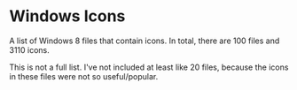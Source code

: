 # Windows Icons

A list of Windows 8 files that contain icons. In total, there are 100 files and 3110 icons.

This is not a full list. I've not included at least like 20 files, because the icons in these files were not so useful/popular.
